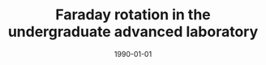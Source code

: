---
title: "Faraday rotation in the undergraduate advanced laboratory"
date: 1990-01-01
authors_string: F. Pedrotti, Peter Bandettini
authors:
   - F. Pedrotti
   - Peter Bandettini
author_ids:
   - peter_bandettini
journal: 'American Journal of Physics'
volume: 58
issue: 
pages: 542-545
book_title: ''
publisher: ''
abstract: ""
project_id: 
paper_url: 
doi: 
data_loc: ''
code_loc: ''
file: '/assets/publications//assets/publications/'
file_name: '/assets/publications/'
type: journal_article
pub_str: ' (1990) American Journal of Physics 58: 542-545'
layout: publication 
---